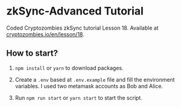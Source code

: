# zkSync-Advanced Tutorial

Coded Cryptozombies zkSync tutorial Lesson 18. Available at [cryptozombies.io/en/lesson/18](https://cryptozombies.io/en/lesson/18).

## How to start?

1. `npm install` or `yarn` to download packages.

2. Create a `.env` based at `.env.example` file and fill the environment variables. I used two metamask accounts as Bob and Alice.

3. Run `npm run start` or `yarn start` to start the script.
